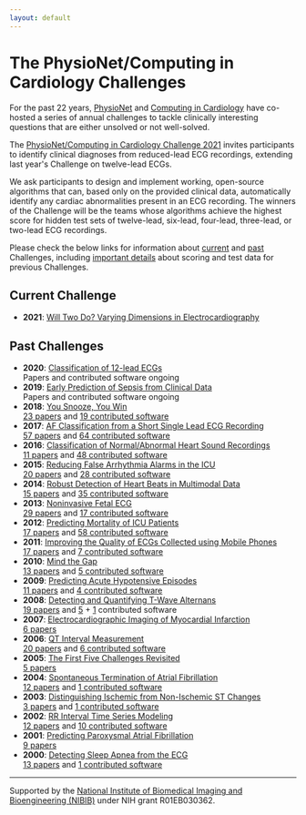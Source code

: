 ```yaml
---
layout: default
---
```


# The PhysioNet/Computing in Cardiology Challenges

For the past 22 years, [PhysioNet](https://physionet.org) and [Computing in Cardiology](http://www.cinc.org/) have co-hosted a series of annual challenges to tackle clinically interesting questions that are either unsolved or not well-solved.

The [PhysioNet/Computing in Cardiology Challenge 2021](/2021/) invites participants to identify clinical diagnoses from reduced-lead ECG recordings, extending last year's Challenge on twelve-lead ECGs.

We ask participants to design and implement working, open-source algorithms that can, based only on the provided clinical data, automatically identify any cardiac abnormalities present in an ECG recording. The winners of the Challenge will be the teams whose algorithms achieve the highest score for hidden test sets of twelve-lead, six-lead, four-lead, three-lead, or two-lead ECG recordings.

Please check the below links for information about [current](#current) and [past](#past) Challenges, including [important details](/faq/) about scoring and test data for previous Challenges.

## <a name="current"></a> Current Challenge
- __2021__: [Will Two Do? Varying Dimensions in Electrocardiography](/2021/)

## <a name="past"></a> Past Challenges
- __2020__: [Classification of 12-lead ECGs](/2020/)  
 Papers and contributed software ongoing
- __2019__: [Early Prediction of Sepsis from Clinical Data](https://physionet.org/content/challenge-2019/)  
 Papers and contributed software ongoing
- __2018__: [You Snooze, You Win](https://physionet.org/content/challenge-2018/)  
 [23 papers](https://physionet.org/files/challenge-2018/1.0.0/papers/index.html) and [19 contributed software](https://physionet.org/static/published-projects/challenge-2018/1.0.0/sources/)
- __2017__: [AF Classification from a Short Single Lead ECG Recording](https://physionet.org/content/challenge-2017/)  
  [57 papers](https://archive.physionet.org/challenge/2017/papers/) and [64 contributed software](https://archive.physionet.org/challenge/2017/sources/)
- __2016__: [Classification of Normal/Abnormal Heart Sound Recordings](https://physionet.org/content/challenge-2016/)  
 [11 papers](https://archive.physionet.org/challenge/2016/papers/) and [48 contributed software](https://archive.physionet.org/challenge/2016/sources/)
- __2015__: [Reducing False Arrhythmia Alarms in the ICU](https://physionet.org/content/challenge-2015/)  
 [20 papers](https://archive.physionet.org/challenge/2015/papers/) and [28 contributed software](https://archive.physionet.org/challenge/2015/sources/)
- __2014__: [Robust Detection of Heart Beats in Multimodal Data](https://physionet.org/content/challenge-2014/)  
 [15 papers](https://archive.physionet.org/challenge/2014/papers/) and [35 contributed software](https://archive.physionet.org/challenge/2014/sources/)
- __2013__: [Noninvasive Fetal ECG](https://physionet.org/content/challenge-2013/)  
 [29 papers](https://archive.physionet.org/challenge/2013/papers/) and [17 contributed software](https://archive.physionet.org/challenge/2013/sources/)
- __2012__: [Predicting Mortality of ICU Patients](https://physionet.org/content/challenge-2012/)  
 [17 papers](https://archive.physionet.org/challenge/2012/papers/) and [58 contributed software](https://archive.physionet.org/challenge/2012/sources/)
- __2011__: [Improving the Quality of ECGs Collected using Mobile Phones](https://physionet.org/content/challenge-2011/)  
 [17 papers](https://archive.physionet.org/challenge/2011/papers/) and [7 contributed software](https://archive.physionet.org/challenge/2011/sources/)
- __2010__: [Mind the Gap](https://physionet.org/content/challenge-2010/)  
 [13 papers](https://archive.physionet.org/challenge/2010/papers/) and [5 contributed software](https://archive.physionet.org/challenge/2010/sources/)
- __2009__: [Predicting Acute Hypotensive Episodes](https://physionet.org/content/challenge-2009/)  
 [11 papers](https://archive.physionet.org/challenge/2009/papers/) and [4 contributed software](https://archive.physionet.org/challenge/2009/sources/)
- __2008__: [Detecting and Quantifying T-Wave Alternans](https://physionet.org/content/challenge-2008/)  
 [19 papers](https://archive.physionet.org/challenge/2008/papers/) and [5](https://archive.physionet.org/challenge/2008/sources/) + [1](https://archive.physionet.org/physiotools/TWAnalyser/)  contributed software
- __2007__: [Electrocardiographic Imaging of Myocardial Infarction](https://physionet.org/content/challenge-2007/)  
 [6 papers](https://archive.physionet.org/challenge/2007/papers/)
- __2006__: [QT Interval Measurement](https://physionet.org/content/challenge-2006/)  
 [20 papers](https://archive.physionet.org/challenge/2006/papers/) and [6 contributed software](https://archive.physionet.org/challenge/2006/sources/)
- __2005__: [The First Five Challenges Revisited](https://physionet.org/content/challenge-2005/)  
 [5 papers](https://archive.physionet.org/challenge/2005/papers/)
- __2004__: [Spontaneous Termination of Atrial Fibrillation](https://physionet.org/content/challenge-2004/)  
[12 papers](https://archive.physionet.org/challenge/2004/papers/) and [1 contributed software](https://archive.physionet.org/challenge/2004/cantini-src/)
- __2003__: [Distinguishing Ischemic from Non-Ischemic ST Changes](https://physionet.org/content/challenge-2003/)  
 [3 papers](https://archive.physionet.org/challenge/2003/papers/) and [1 contributed software](https://archive.physionet.org/challenge/2003/code/)
- __2002__: [RR Interval Time Series Modeling](https://physionet.org/content/challenge-2002/)  
 [12 papers](https://archive.physionet.org/challenge/2002/papers/) and [10 contributed software](https://archive.physionet.org/challenge/2002/generators/)
- __2001__: [Predicting Paroxysmal Atrial Fibrillation](https://physionet.org/content/challenge-2001/)  
 [9 papers](https://archive.physionet.org/challenge/2001/papers/)
- __2000__: [Detecting Sleep Apnea from the ECG](https://physionet.org/content/challenge-2000/)  
 [13 papers](https://archive.physionet.org/challenge/2000/papers/) and [1 contributed software](https://archive.physionet.org/physiotools/apdet/)

---

Supported by the [National Institute of Biomedical Imaging and Bioengineering (NIBIB)](https://www.nibib.nih.gov/) under NIH grant R01EB030362.
